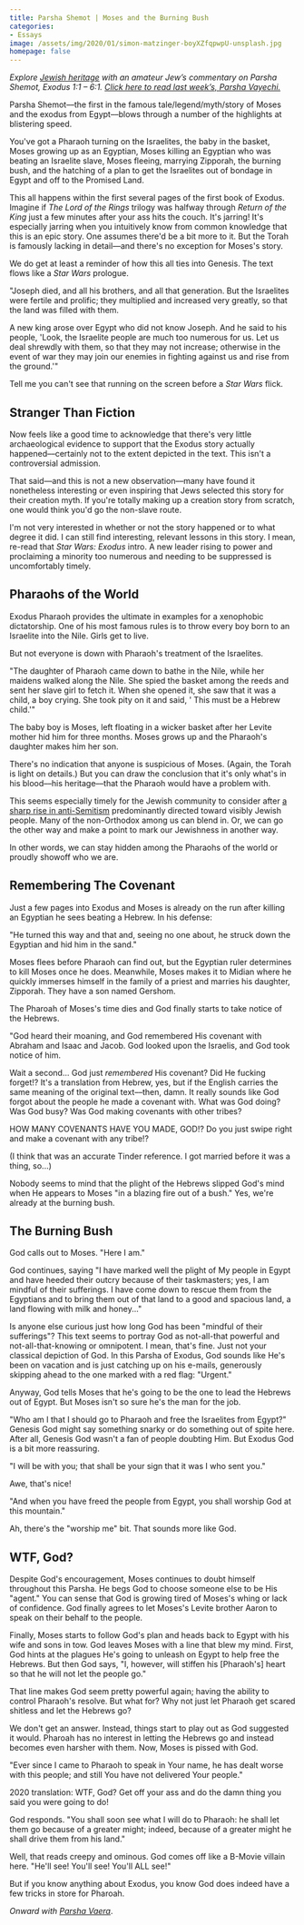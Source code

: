 ```yaml
---
title: Parsha Shemot | Moses and the Burning Bush
categories:
- Essays
image: /assets/img/2020/01/simon-matzinger-boyXZfqpwpU-unsplash.jpg
homepage: false
---
```



_Explore [Jewish heritage](https://withoutapath.com/jewish-heritage/) with an amateur Jew’s commentary on Parsha Shemot, Exodus 1:1 – 6:1. [Click here to read last week’s, Parsha Vayechi.](https://withoutapath.com/parsha-vayechi/)_

Parsha Shemot––the first in the famous tale/legend/myth/story of Moses and the exodus from Egypt––blows through a number of the highlights at blistering speed. 

You've got a Pharaoh turning on the Israelites, the baby in the basket, Moses growing up as an Egyptian, Moses killing an Egyptian who was beating an Israelite slave, Moses fleeing, marrying Zipporah, the burning bush, and the hatching of a plan to get the Israelites out of bondage in Egypt and off to the Promised Land.

<!-- more -->

This all happens within the first several pages of the first book of Exodus. Imagine if _The Lord of the Rings_ trilogy was halfway through _Return of the King_ just a few minutes after your ass hits the couch. It's jarring! It's especially jarring when you intuitively know from common knowledge that this is an epic story. One assumes there'd be a bit more to it. But the Torah is famously lacking in detail––and there's no exception for Moses's story.

We do get at least a reminder of how this all ties into Genesis. The text flows like a _Star Wars_ prologue.

"Joseph died, and all his brothers, and all that generation. But the Israelites were fertile and prolific; they multiplied and increased very greatly, so that the land was filled with them.

A new king arose over Egypt who did not know Joseph. And he said to his people, 'Look, the Israelite people are much too numerous for us. Let us deal shrewdly with them, so that they may not increase; otherwise in the event of war they may join our enemies in fighting against us and rise from the ground.'"

Tell me you can't see that running on the screen before a _Star Wars_ flick.

## Stranger Than Fiction

Now feels like a good time to acknowledge that there's very little archaeological evidence to support that the Exodus story actually happened––certainly not to the extent depicted in the text. This isn't a controversial admission.

That said––and this is not a new observation––many have found it nonetheless interesting or even inspiring that Jews selected this story for their creation myth. If you're totally making up a creation story from scratch, one would think you'd go the non-slave route.

I'm not very interested in whether or not the story happened or to what degree it did. I can still find interesting, relevant lessons in this story. I mean, re-read that _Star Wars: Exodus_ intro. A new leader rising to power and proclaiming a minority too numerous and needing to be suppressed is uncomfortably timely.

## Pharaohs of the World

Exodus Pharaoh provides the ultimate in examples for a xenophobic dictatorship. One of his most famous rules is to throw every boy born to an Israelite into the Nile. Girls get to live.

But not everyone is down with Pharaoh's treatment of the Israelites. 

"The daughter of Pharaoh came down to bathe in the Nile, while her maidens walked along the Nile. She spied the basket among the reeds and sent her slave girl to fetch it. When she opened it, she saw that it was a child, a boy crying. She took pity on it and said, ' This must be a Hebrew child.'"

The baby boy is Moses, left floating in a wicker basket after her Levite mother hid him for three months. Moses grows up and the Pharaoh's daughter makes him her son. 

There's no indication that anyone is suspicious of Moses. (Again, the Torah is light on details.) But you can draw the conclusion that it's only what's in his blood––his heritage––that the Pharaoh would have a problem with. 

This seems especially timely for the Jewish community to consider after [a sharp rise in anti-Semitism](https://www.jta.org/2020/01/02/united-states/what-is-causing-the-rise-in-anti-semitism-in-new-york) predominantly directed toward visibly Jewish people. Many of the non-Orthodox among us can blend in. Or, we can go the other way and make a point to mark our Jewishness in another way. 

In other words, we can stay hidden among the Pharaohs of the world or proudly showoff who we are.

## Remembering The Covenant

Just a few pages into Exodus and Moses is already on the run after killing an Egyptian he sees beating a Hebrew. In his defense:

"He turned this way and that and, seeing no one about, he struck down the Egyptian and hid him in the sand."

Moses flees before Pharaoh can find out, but the Egyptian ruler determines to kill Moses once he does. Meanwhile, Moses makes it to Midian where he quickly immerses himself in the family of a priest and marries his daughter, Zipporah. They have a son named Gershom.

The Pharoah of Moses's time dies and God finally starts to take notice of the Hebrews.

"God heard their moaning, and God remembered His covenant with Abraham and Isaac and Jacob. God looked upon the Israelis, and God took notice of him.

Wait a second... God just _remembered_ His covenant? Did He fucking forget!? It's a translation from Hebrew, yes, but if the English carries the same meaning of the original text––then, damn. It really sounds like God forgot about the people he made a covenant with. What was God doing? Was God busy? Was God making covenants with other tribes?

HOW MANY COVENANTS HAVE YOU MADE, GOD!? Do you just swipe right and make a covenant with any tribe!?

(I think that was an accurate Tinder reference. I got married before it was a thing, so...)

Nobody seems to mind that the plight of the Hebrews slipped God's mind when He appears to Moses "in a blazing fire out of a bush." Yes, we're already at the burning bush.

## The Burning Bush

God calls out to Moses. "Here I am."

God continues, saying "I have marked well the plight of My people in Egypt and have heeded their outcry because of their taskmasters; yes, I am mindful of their sufferings. I have come down to rescue them from the Egyptians and to bring them out of that land to a good and spacious land, a land flowing with milk and honey..."

Is anyone else curious just how long God has been "mindful of their sufferings"? This text seems to portray God as not-all-that powerful and not-all-that-knowing or omnipotent. I mean, that's fine. Just not your classical depiction of God. In this Parsha of Exodus, God sounds like He's been on vacation and is just catching up on his e-mails, generously skipping ahead to the one marked with a red flag: "Urgent."

Anyway, God tells Moses that he's going to be the one to lead the Hebrews out of Egypt. But Moses isn't so sure he's the man for the job.

"Who am I that I should go to Pharaoh and free the Israelites from Egypt?" Genesis God might say something snarky or do something out of spite here. After all, Genesis God wasn't a fan of people doubting Him. But Exodus God is a bit more reassuring.

"I will be with you; that shall be your sign that it was I who sent you."

Awe, that's nice! 

"And when you have freed the people from Egypt, you shall worship God at this mountain."

Ah, there's the "worship me" bit. That sounds more like God.

## WTF, God?

Despite God's encouragement, Moses continues to doubt himself throughout this Parsha. He begs God to choose someone else to be His "agent." You can sense that God is growing tired of Moses's whing or lack of confidence. God finally agrees to let Moses's Levite brother Aaron to speak on their behalf to the people.

Finally, Moses starts to follow God's plan and heads back to Egypt with his wife and sons in tow. God leaves Moses with a line that blew my mind. First, God hints at the plagues He's going to unleash on Egypt to help free the Hebrews. But then God says, "I, however, will stiffen his [Pharaoh's] heart so that he will not let the people go."

That line makes God seem pretty powerful again; having the ability to control Pharaoh's resolve. But what for? Why not just let Pharaoh get scared shitless and let the Hebrews go?

We don't get an answer. Instead, things start to play out as God suggested it would. Pharoah has no interest in letting the Hebrews go and instead becomes even harsher with them. Now, Moses is pissed with God.

"Ever since I came to Pharaoh to speak in Your name, he has dealt worse with this people; and still You have not delivered Your people."

2020 translation: WTF, God? Get off your ass and do the damn thing you said you were going to do!

God responds. "You shall soon see what I will do to Pharaoh: he shall let them go because of a greater might; indeed, because of a greater might he shall drive them from his land."

Well, that reads creepy and ominous. God comes off like a B-Movie villain here. "He'll see! You'll see! You'll ALL see!"

But if you know anything about Exodus, you know God does indeed have a few tricks in store for Pharoah.

_Onward with [Parsha Vaera](https://withoutapath.com/parsha-vaera/)_.

